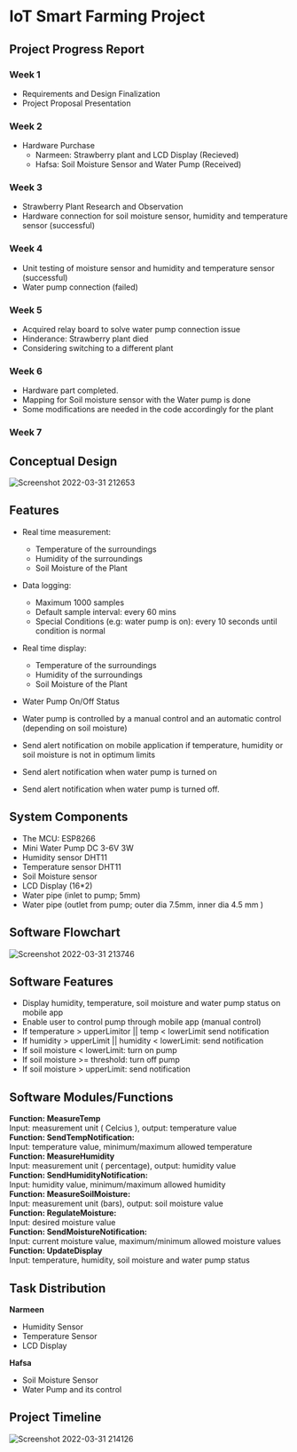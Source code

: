 # IoT Smart Farming Project

## Project Progress Report

### Week 1
- Requirements and Design Finalization
- Project Proposal Presentation

### Week 2
- Hardware Purchase
    - Narmeen: Strawberry plant and LCD Display (Recieved)
    - Hafsa: Soil Moisture Sensor and Water Pump (Received)

### Week 3
- Strawberry Plant Research and Observation 
- Hardware connection for soil moisture sensor, humidity and temperature sensor (successful)

### Week 4
- Unit testing of moisture sensor and humidity and temperature sensor (successful)
- Water pump connection (failed)

### Week 5
- Acquired relay board to solve water pump connection issue
- Hinderance: Strawberry plant died 
- Considering switching to a different plant

### Week 6

- Hardware part completed.
-  Mapping for Soil moisture sensor with the Water pump is done
- Some modifications are needed in the code accordingly for the plant

### Week 7 


## Conceptual Design
![Screenshot 2022-03-31 212653](https://user-images.githubusercontent.com/70487222/161079274-fda5eecf-d26b-4a70-ba9b-527d57425ca9.jpg)
    

## Features
- Real time measurement:  
  - Temperature of the surroundings   
  - Humidity of the surroundings  
  - Soil Moisture of the Plant  
- Data logging:
  - Maximum 1000 samples   
  - Default sample interval: every 60 mins   
  - Special Conditions (e.g: water pump is on): every 10 seconds until condition is normal  
- Real time display:  
  - Temperature of the surroundings   
  - Humidity of the surroundings    
  - Soil Moisture of the Plant   

- Water Pump On/Off Status
- Water pump is controlled by a manual control and an automatic control (depending on soil moisture)
- Send alert notification on mobile application if temperature, humidity or soil moisture is not in optimum limits
- Send alert notification when water pump is turned on 
- Send alert notification when water pump is turned off.

## System Components
- The MCU: ESP8266
- Mini Water Pump DC 3-6V 3W
- Humidity sensor DHT11 
- Temperature sensor DHT11
- Soil Moisture sensor
- LCD Display (16*2)
- Water pipe (inlet to pump; 5mm)
- Water pipe (outlet from pump; outer dia 7.5mm, inner dia 4.5 mm )

## Software Flowchart
![Screenshot 2022-03-31 213746](https://user-images.githubusercontent.com/70487222/161081478-fc8c2501-5bc5-4514-a7b2-9ba8ab83057c.jpg)


## Software Features
- Display humidity, temperature, soil moisture and water pump status on mobile app
- Enable user to control pump through mobile app (manual control)
- If temperature > upperLimitor || temp < lowerLimit send notification
- If humidity > upperLimit || humidity < lowerLimit: send notification
- If soil moisture < lowerLimit: turn on pump
- If soil moisture >= threshold: turn off pump
- If soil moisture > upperLimit: send notification

## Software Modules/Functions
**Function: MeasureTemp**   
Input: measurement unit ( Celcius ), output: temperature value   
**Function: SendTempNotification:**   
Input: temperature value, minimum/maximum allowed temperature    
**Function: MeasureHumidity**   
Input: measurement unit ( percentage), output: humidity value   
**Function: SendHumidityNotification:**   
Input: humidity value, minimum/maximum allowed humidity   
**Function: MeasureSoilMoisture:**   
Input: measurement unit (bars), output: soil moisture value   
**Function: RegulateMoisture:**   
Input: desired moisture value   
**Function: SendMoistureNotification:**   
Input: current moisture value, maximum/minimum allowed moisture values   
**Function: UpdateDisplay**   
Input: temperature, humidity, soil moisture and water pump status   

## Task Distribution
**Narmeen**
- Humidity Sensor
- Temperature Sensor
- LCD Display

**Hafsa**
- Soil Moisture Sensor
- Water Pump and its control

## Project Timeline
![Screenshot 2022-03-31 214126](https://user-images.githubusercontent.com/70487222/161082366-5172f5cf-57a7-482e-a0d4-cc3428c5dcf1.jpg)





